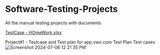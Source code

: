 # Software-Testing-Projects
All the manual testing projects with documents 

[TestCase - HOmeWork.xlsx](https://github.com/user-attachments/files/16115109/TestCase.-.HOmeWork.xlsx)

Project#1 - Testcase and Test plan for app.vwo.com
Test Plan
Test cases
![Screenshot 2024-07-06 12 21 35 PM](https://github.com/Patak-adi/Software-Testing-Projects/assets/174857389/e70f5747-56e2-4f42-bce7-be25537c20e4)
